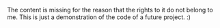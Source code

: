 The content is missing for the reason that the rights to it do not belong to me. This is just a demonstration of the code of a future project. :)
